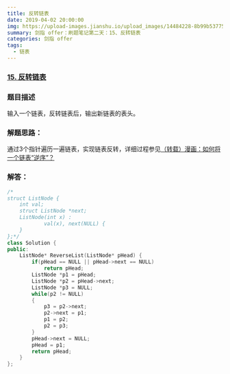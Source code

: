 ```yaml
---
title: 反转链表
date: 2019-04-02 20:00:00
img: https://upload-images.jianshu.io/upload_images/14484228-8b99b537751faec0.jpg?imageMogr2/auto-orient/strip%7CimageView2/2/w/1240
summary: 剑指 offer：刷题笔记第二天：15、反转链表
categories: 剑指 offer
tags:
  - 链表
---
```

### [15\. 反转链表](https://www.nowcoder.com/practice/75e878df47f24fdc9dc3e400ec6058ca?tpId=13&tqId=11168&tPage=1&rp=1&ru=/ta/coding-interviews&qru=/ta/coding-interviews/question-ranking)

### 题目描述
输入一个链表，反转链表后，输出新链表的表头。

### 解题思路：
通过3个指针遍历一遍链表，实现链表反转，详细过程参见[（转载）漫画：如何将一个链表“逆序”？](http://blog.wenguang0816.top/2019/03/20/reverse-linked-list/)

### 解答：

```cpp
/*
struct ListNode {
	int val;
	struct ListNode *next;
	ListNode(int x) :
			val(x), next(NULL) {
	}
};*/
class Solution {
public:
    ListNode* ReverseList(ListNode* pHead) {
        if(pHead == NULL || pHead->next == NULL)
            return pHead;
        ListNode *p1 = pHead;
        ListNode *p2 = pHead->next;
        ListNode *p3 = NULL;
        while(p2 != NULL)
        {
            p3 = p2->next;
            p2->next = p1;
            p1 = p2;
            p2 = p3;
        }
        pHead->next = NULL;
        pHead = p1;
        return pHead;
    }
};
```
